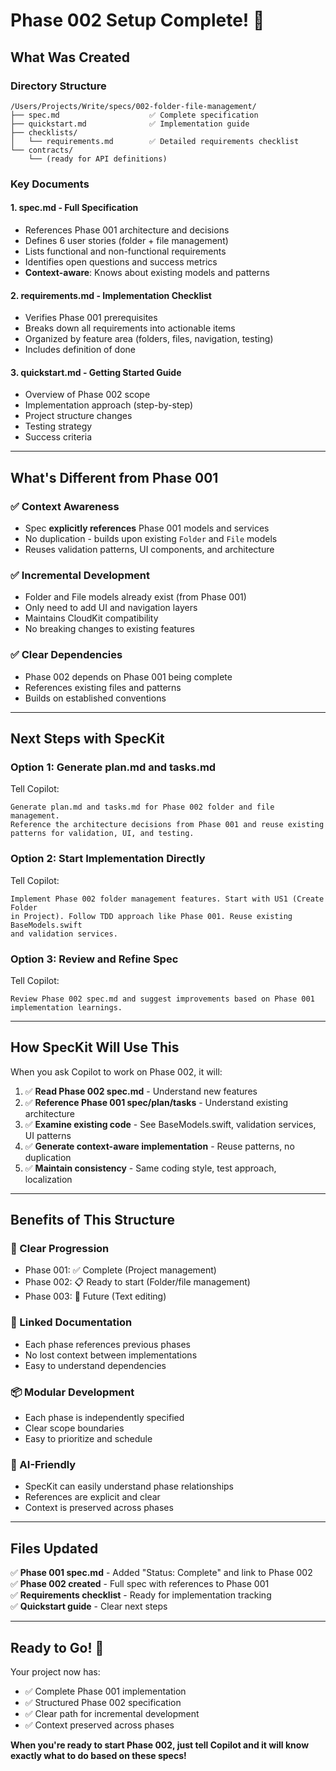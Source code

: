 # Phase 002 Setup Complete! 🎉

## What Was Created

### Directory Structure
```
/Users/Projects/Write/specs/002-folder-file-management/
├── spec.md                    ✅ Complete specification
├── quickstart.md              ✅ Implementation guide
├── checklists/
│   └── requirements.md        ✅ Detailed requirements checklist
└── contracts/
    └── (ready for API definitions)
```

### Key Documents

#### 1. **spec.md** - Full Specification
- References Phase 001 architecture and decisions
- Defines 6 user stories (folder + file management)
- Lists functional and non-functional requirements
- Identifies open questions and success metrics
- **Context-aware**: Knows about existing models and patterns

#### 2. **requirements.md** - Implementation Checklist
- Verifies Phase 001 prerequisites
- Breaks down all requirements into actionable items
- Organized by feature area (folders, files, navigation, testing)
- Includes definition of done

#### 3. **quickstart.md** - Getting Started Guide
- Overview of Phase 002 scope
- Implementation approach (step-by-step)
- Project structure changes
- Testing strategy
- Success criteria

---

## What's Different from Phase 001

### ✅ Context Awareness
- Spec **explicitly references** Phase 001 models and services
- No duplication - builds upon existing `Folder` and `File` models
- Reuses validation patterns, UI components, and architecture

### ✅ Incremental Development
- Folder and File models already exist (from Phase 001)
- Only need to add UI and navigation layers
- Maintains CloudKit compatibility
- No breaking changes to existing features

### ✅ Clear Dependencies
- Phase 002 depends on Phase 001 being complete
- References existing files and patterns
- Builds on established conventions

---

## Next Steps with SpecKit

### Option 1: Generate plan.md and tasks.md
Tell Copilot:
```
Generate plan.md and tasks.md for Phase 002 folder and file management.
Reference the architecture decisions from Phase 001 and reuse existing
patterns for validation, UI, and testing.
```

### Option 2: Start Implementation Directly
Tell Copilot:
```
Implement Phase 002 folder management features. Start with US1 (Create Folder
in Project). Follow TDD approach like Phase 001. Reuse existing BaseModels.swift
and validation services.
```

### Option 3: Review and Refine Spec
Tell Copilot:
```
Review Phase 002 spec.md and suggest improvements based on Phase 001
implementation learnings.
```

---

## How SpecKit Will Use This

When you ask Copilot to work on Phase 002, it will:

1. ✅ **Read Phase 002 spec.md** - Understand new features
2. ✅ **Reference Phase 001 spec/plan/tasks** - Understand existing architecture
3. ✅ **Examine existing code** - See BaseModels.swift, validation services, UI patterns
4. ✅ **Generate context-aware implementation** - Reuse patterns, no duplication
5. ✅ **Maintain consistency** - Same coding style, test approach, localization

---

## Benefits of This Structure

### 🎯 Clear Progression
- Phase 001: ✅ Complete (Project management)
- Phase 002: 📋 Ready to start (Folder/file management)
- Phase 003: 🔮 Future (Text editing)

### 🔗 Linked Documentation
- Each phase references previous phases
- No lost context between implementations
- Easy to understand dependencies

### 📦 Modular Development
- Each phase is independently specified
- Clear scope boundaries
- Easy to prioritize and schedule

### 🤖 AI-Friendly
- SpecKit can easily understand phase relationships
- References are explicit and clear
- Context is preserved across phases

---

## Files Updated

✅ **Phase 001 spec.md** - Added "Status: Complete" and link to Phase 002  
✅ **Phase 002 created** - Full spec with references to Phase 001  
✅ **Requirements checklist** - Ready for implementation tracking  
✅ **Quickstart guide** - Clear next steps

---

## Ready to Go! 🚀

Your project now has:
- ✅ Complete Phase 001 implementation
- ✅ Structured Phase 002 specification
- ✅ Clear path for incremental development
- ✅ Context preserved across phases

**When you're ready to start Phase 002, just tell Copilot and it will know exactly what to do based on these specs!**

